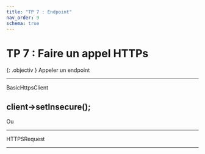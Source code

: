 ```yaml
---
title: "TP 7 : Endpoint"
nav_order: 9
schema: true
---
```


# TP 7 : Faire un appel HTTPs

{: .objectiv }
Appeler un endpoint


-----------------
BasicHttpsClient

client->setInsecure();
-----------------

Ou

-----------------

HTTPSRequest


-----------------
